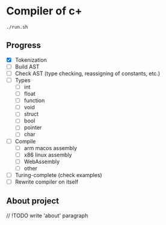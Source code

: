 # Compiler of c+

```
./run.sh
```

## Progress

- [x] Tokenization
- [ ] Build AST
- [ ] Check AST (type checking, reassigning of constants, etc.)
- [ ] Types
  - [ ] int
  - [ ] float
  - [ ] function
  - [ ] void
  - [ ] struct
  - [ ] bool
  - [ ] pointer
  - [ ] char
- [ ] Compile
  - [ ] arm macos assembly
  - [ ] x86 linux assembly
  - [ ] WebAssembly
  - [ ] other
- [ ] Turing-complete (check examples)
- [ ] Rewrite compiler on itself

## About project

// !TODO write 'about' paragraph
